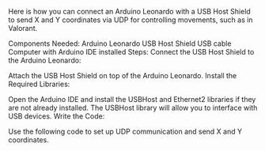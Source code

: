 Here is how you can connect an Arduino Leonardo with a USB Host Shield to send X and Y coordinates via UDP for controlling movements, such as in Valorant.

Components Needed:
Arduino Leonardo
USB Host Shield
USB cable
Computer with Arduino IDE installed
Steps:
Connect the USB Host Shield to the Arduino Leonardo:

Attach the USB Host Shield on top of the Arduino Leonardo.
Install the Required Libraries:

Open the Arduino IDE and install the USBHost and Ethernet2 libraries if they are not already installed. The USBHost library will allow you to interface with USB devices.
Write the Code:

Use the following code to set up UDP communication and send X and Y coordinates.
